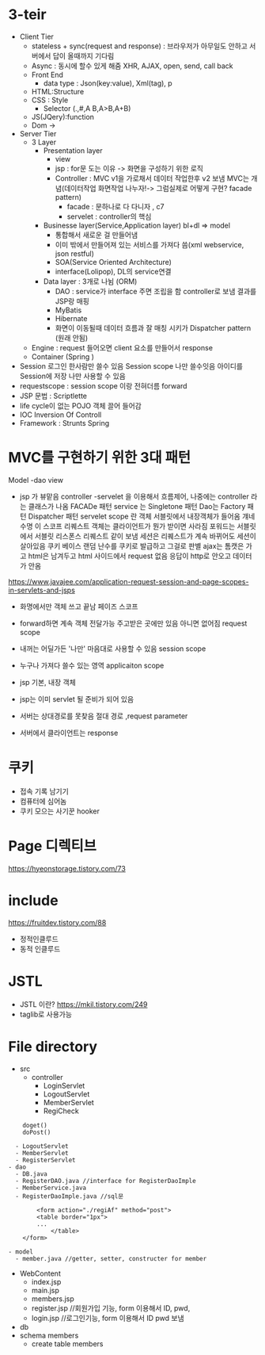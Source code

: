 # 3-teir
- Client Tier
  - stateless + sync(request and response) : 브라우저가 아무일도 안하고 서버에서 답이 올때까지 기다림
  - Async : 동시에 할수 있게 해줌 XHR, AJAX, open, send, call back
  - Front End
    - data type : Json(key:value), Xml(tag), p 
  - HTML:Structure
  - CSS : Style
    - Selector (.,#,A B,A>B,A+B)
  - JS(JQery):function
  - Dom -> 
- Server Tier
  - 3 Layer
    - Presentation layer 
      - view
      - jsp : for문 도는 이유 -> 화면을 구성하기 위한 로직
      - Controller : MVC v1을 가로채서 데이터 작업한후 v2 보냄 MVC는 개념(데이터작업 화면작업 나누자!-> 그럼실제로 어떻게 구현? facade pattern)
        - facade : 문하나로 다 다니자 , c7
        - servelet : controller의 핵심
    - Businesse layer(Service,Application layer) bl+dl => model
      - 통합해서 새로운 걸 만들어냄 
      - 이미 밖에서 만들어져 있는 서비스를 가져다 씀(xml webservice, json restful)
      - SOA(Service Oriented Architecture)
      - interface(Lolipop), DL의 service연결 
    - Data layer : 3개로 나뉨 (ORM)
      - DAO : service가 interface 주면 조립을 함 controller로 보냄 결과를 JSP랑 매핑
      - MyBatis
      - Hibernate
      - 화면이 이동될때 데이터 흐름과 잘 매칭 시키가 Dispatcher pattern (원래 안됨)
  - Engine : request 들어오면 client 요소를 만들어서 response
  - Container (Spring ) 
 - Session 로그인 한사람만 쓸수 있음 Session scope 나만 쓸수잇음 아이디를 Session에 저장 나만 사용할 수 있음
 - requestscope : session scope 이랑 전혀더름 forward
 - JSP 문법 : Scriptlette
 - life cycle이 없는 POJO 객체 끌어 들어감 
 - IOC Inversion Of Controll
 - Framework : Strunts Spring
 
# MVC를 구현하기 위한 3대 패턴
Model
-dao 
view
- jsp 가 뷰맡음
controller
-servelet 을 이용해서 흐름제어, 나중에는 controller 라는 클래스가 나옴 
FACADe 패턴
service 는 Singletone 패턴
Dao는 Factory 패턴
Dispatcher 패턴
servelet scope 란 객체 
서블릿에서 내장객체가 들어옴 걔네 수명 이 스코프
리퀘스트 객체는 클라이언트가 뭔가 받이면 사라짐
포워드는 서블릿에서 서블릿 리스폰스 리퀘스트 같이 보냄 
세션은 리퀘스트가 계속 바뀌어도 세션이 살아있음 쿠키 베이스 랜덤 난수를 쿠키로 발급하고 그걸로 판별
ajax는 톰캣은 가고 html은 남겨두고  html 사이드에서 request 없음 응답이 http로 안오고 데이터가 안옴 

https://www.javajee.com/application-request-session-and-page-scopes-in-servlets-and-jsps
- 화명에서만 객체 쓰고 끝남 페이즈 스코프
- forward하면 계속 객체 전달가능 주고받은 곳에만 있음 아니면 없어짐 request scope
- 내꺼는 어딜가든 '나만' 마음대로 사용할 수 있음 session scope
- 누구나 가져다 쓸수 있는 영역 applicaiton scope

- jsp 기본, 내장 객체
- jsp는 이미 servlet 될 준비가 되어 있음
- 서버는 상대경로를 못찾음 절대 경로 ,request parameter
- 서버에서 클라이언트는 response 

# 쿠키 
- 접속 기록 남기기
- 컴퓨터에 심어놈
- 쿠키 모으는 사기꾼 hooker

# Page 디렉티브
https://hyeonstorage.tistory.com/73

# include
https://fruitdev.tistory.com/88
- 정적인클루드
- 동적 인클루드

# JSTL
- JSTL 이란? https://mkil.tistory.com/249
- taglib로 사용가능


# File directory
  - src
    - controller
      - LoginServlet
      - LogoutServlet
      - MemberServlet
      - RegiCheck
```
	doget()
	doPost()
```
      - LogoutServlet
      - MemberServlet
      - RegisterServlet
    - dao
      - DB.java
      - RegisterDAO.java //interface for RegisterDaoImple
      - MemberService.java
      - RegisterDaoImple.java //sql문 
```
        <form action="./regiAf" method="post">
		<table border="1px">
		...
          	</table>
	</form>
```
    - model
      - member.java //getter, setter, constructer for member
  - WebContent
    - index.jsp
    - main.jsp
    - members.jsp
    - register.jsp //회원가입 기능, form 이용해서 ID, pwd,  
    - login.jsp //로그인기능, form 이용해서 ID pwd 보냄
 - db
  - schema members
    - create table members
      
